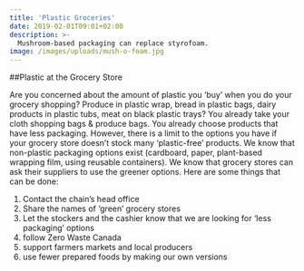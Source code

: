 ```yaml
---
title: 'Plastic Groceries'
date: 2019-02-01T09:01+02:00
description: >-
  Mushroom-based packaging can replace styrofoam.
image: /images/uploads/mush-o-foam.jpg
---
```


##Plastic at the Grocery Store

Are you concerned about the amount of plastic you ‘buy’ when you do your grocery shopping?
Produce in plastic wrap, bread in plastic bags, dairy products in plastic tubs, meat on black
plastic trays? You already take your cloth shopping bags &amp; produce bags. You already choose
products that have less packaging. However, there is a limit to the options you have if your
grocery store doesn’t stock many ‘plastic-free’ products.
We know that non-plastic packaging options exist (cardboard, paper, plant-based wrapping
film, using reusable containers). We know that grocery stores can ask their suppliers to use the
greener options. Here are some things that can be done:
1) Contact the chain’s head office
2) Share the names of ‘green’ grocery stores
3) Let the stockers and the cashier know that we are looking for ‘less packaging’
options
4) follow Zero Waste Canada
5) support farmers markets and local producers
6) use fewer prepared foods by making our own versions
